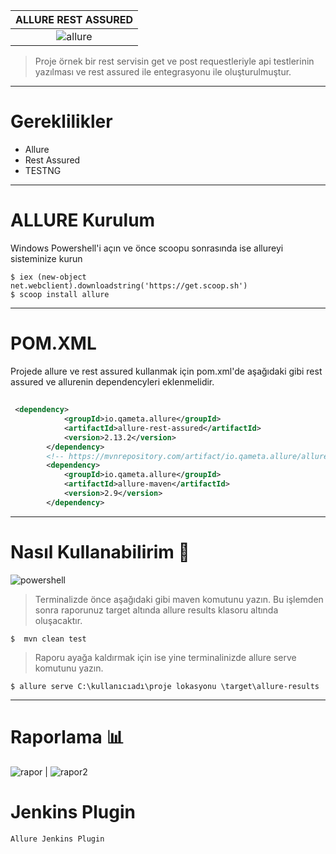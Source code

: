 
ALLURE REST ASSURED             |  
:-------------------------:|
![allure](https://github.com/sevilayagil/AllureRestAssured/blob/master/Grey%20Circles%20Gaming%20Youtube%20Channel%20Art.png)  |  




> Proje örnek bir rest servisin get ve post requestleriyle api testlerinin yazılması ve rest assured ile entegrasyonu ile oluşturulmuştur.


----------
# Gereklilikler
- Allure
- Rest Assured 
- TESTNG


----------
# ALLURE Kurulum 
Windows Powershell'i açın ve önce scoopu sonrasında ise allureyi sisteminize kurun

```
$ iex (new-object net.webclient).downloadstring('https://get.scoop.sh')
$ scoop install allure

```
----------
# POM.XML
Projede allure ve rest assured kullanmak için pom.xml'de aşağıdaki gibi rest assured ve allurenin dependencyleri eklenmelidir.

## 

```xml
 <dependency>
            <groupId>io.qameta.allure</groupId>
            <artifactId>allure-rest-assured</artifactId>
            <version>2.13.2</version>
        </dependency>
        <!-- https://mvnrepository.com/artifact/io.qameta.allure/allure-maven -->
        <dependency>
            <groupId>io.qameta.allure</groupId>
            <artifactId>allure-maven</artifactId>
            <version>2.9</version>
        </dependency>
```
----------
# Nasıl Kullanabilirim  :information_desk_person:
![powershell](https://github.com/sevilayagil/AllureRestAssured/blob/master/powershell.png)  


> Terminalizde önce aşağıdaki gibi maven komutunu yazın. Bu işlemden sonra raporunuz target altında allure results klasoru altında oluşacaktır.

```
$  mvn clean test

```
> Raporu ayağa kaldırmak için ise yine terminalinizde  allure serve komutunu yazın.
```
$ allure serve C:\kullanıcıadı\proje lokasyonu \target\allure-results

```
----------
# Raporlama  :bar_chart:

![rapor](https://github.com/sevilayagil/AllureRestAssured/blob/master/allure.png)  |  ![rapor2](https://github.com/sevilayagil/AllureRestAssured/blob/master/Screenshot_1.png)   


# Jenkins Plugin
```
Allure Jenkins Plugin

```






